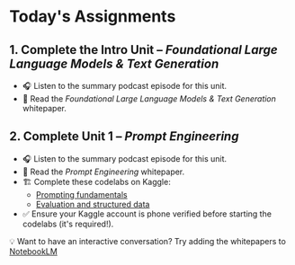 # Today's Assignments

## 1. Complete the Intro Unit – *Foundational Large Language Models & Text Generation*
- 🎧 Listen to the summary podcast episode for this unit.
- 📖 Read the *Foundational Large Language Models & Text Generation* whitepaper.

## 2. Complete Unit 1 – *Prompt Engineering*
- 🎧 Listen to the summary podcast episode for this unit.
- 📖 Read the *Prompt Engineering* whitepaper.
- 🏗️ Complete these codelabs on Kaggle:
  - [Prompting fundamentals](https://www.kaggle.com/)
  - [Evaluation and structured data](https://www.kaggle.com/)
- ✅ Ensure your Kaggle account is phone verified before starting the codelabs (it's required!).

💡 Want to have an interactive conversation? Try adding the whitepapers to [NotebookLM](https://notebooklm.google/)